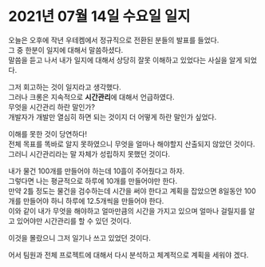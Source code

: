 # 2021년 07월 14일 수요일 일지

오늘은 오후에 작년 우테켐에서 정규직으로 전환된 분들의 발표를 들었다.<br />
그 중 한분이 일지에 대해서 말씀하셨다.<br />
말씀을 듣고 나서 내가 일지에 대해서 상당히 잘못 이해하고 있었다는 사실을 알게 되었다.

그저 회고하는 것이 일지라고 생각했다.<br />
그러나 크롱은 지속적으로 **시간관리**에 대해서 언급하였다.<br />
무엇을 시간관리 하란 말인가?<br />
개발자가 개발만 열심히 하면 되는 것이지 더 어떻게 하란 말인가 싶었다.

이해를 못한 것이 당연하다!<br />
전체 목표를 똑바로 알지 못하였으니 무엇을 얼마나 해야할지 산출되지 않았던 것이다.<br />
그러니 시간관리라는 말 자체가 성립하지 못했던 것이다.

내가 물건 100개를 만들어야 하는데 10흘이 주어줬다고 하자.<br />
그렇다면 나는 평균적으로 하루에 10개를 만들어야만 한다.<br />
만약 2틀 정도는 물건을 검수하는데 시간을 써야 한다고 계획을 잡았으면 8일동안 100개를 만들어야 하니 하루에 12.5개씩을 만들어야 한다.<br />
이와 같이 내가 무엇을 해야하고 얼마만큼의 시간을 가지고 있으며 얼마나 걸릴지를 알고 있어야만 시간관리를 할 수 있던 것이다.

이것을 몰랐으니 그저 일기나 쓰고 있었던 것이다.

어서 팀원과 전체 프로젝트에 대해서 다시 분석하고 체계적으로 계획을 세워야 겠다.